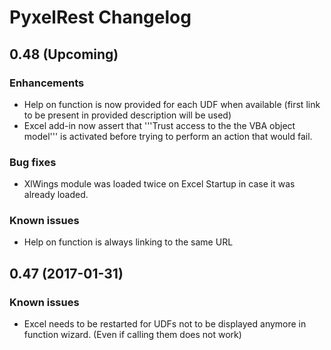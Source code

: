 # PyxelRest Changelog #

## 0.48 (Upcoming) ##

### Enhancements ###

- Help on function is now provided for each UDF when available (first link to be present in provided description will be used)
- Excel add-in now assert that '''Trust access to the the VBA object model''' is activated before trying to perform an action that would fail.

### Bug fixes ###

- XlWings module was loaded twice on Excel Startup in case it was already loaded.

### Known issues ###

- Help on function is always linking to the same URL

## 0.47 (2017-01-31) ##

### Known issues ###

- Excel needs to be restarted for UDFs not to be displayed anymore in function wizard. (Even if calling them does not work)
